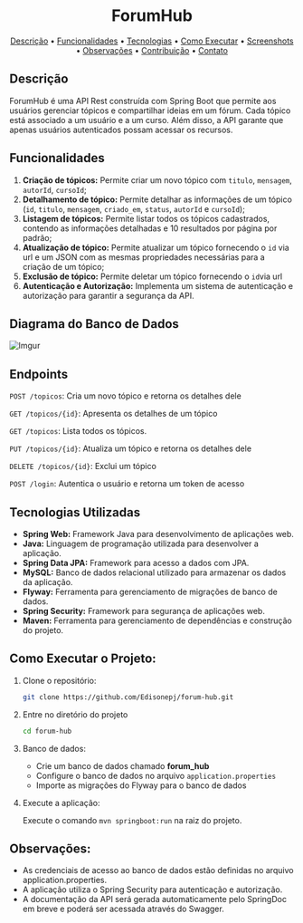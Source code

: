 

<h1 align = "center">
  ForumHub
</h1>
<p align="center">
  <a href="#descrição">Descrição</a> •
  <a href="#funcionalidades">Funcionalidades</a> •
  <a href="#tecnologias-utilizadas">Tecnologias</a> •
  <a href="#como-executar-o-projeto">Como Executar</a> •
  <a href="#screenshots">Screenshots</a> •
  <a href="#observações">Observações</a> •
  <a href="#contribuição">Contribuição</a> •
  <a href="#contato">Contato</a>
</p>

## Descrição
ForumHub é uma API Rest construída com Spring Boot que permite aos usuários gerenciar tópicos e compartilhar ideias em um fórum. 
Cada tópico está associado a um usuário e a um curso. Além disso, a API garante que apenas usuários autenticados possam acessar os recursos.

## Funcionalidades

1. **Criação de tópicos:** Permite criar um novo tópico com `titulo`, `mensagem`, `autorId`, `cursoId`;
2. **Detalhamento de tópico:** Permite detalhar as informações de um tópico (`id`, `titulo`, `mensagem`, `criado_em`, `status`, `autorId` e `cursoId`);
3. **Listagem de tópicos:** Permite listar todos os tópicos cadastrados, contendo as informações detalhadas e 10 resultados por página por padrão;
4. **Atualização de tópico:** Permite atualizar um tópico fornecendo o `id` via url e um JSON com as mesmas propriedades necessárias para a criação de um tópico;
5. **Exclusão de tópico:** Permite deletar um tópico fornecendo o `id`via url 
6. **Autenticação e Autorização:** Implementa um sistema de autenticação e autorização para garantir a segurança da API.

## Diagrama do Banco de Dados

![Imgur](https://i.imgur.com/pHa0PoU.png)

## Endpoints

`POST /topicos`: Cria um novo tópico e retorna os detalhes dele

`GET /topicos/{id}`: Apresenta os detalhes de um tópico

`GET /topicos`: Lista todos os tópicos.

`PUT /topicos/{id}`: Atualiza um tópico e retorna os detalhes dele

`DELETE /topicos/{id}`: Exclui um tópico

`POST /login`: Autentica o usuário e retorna um token de acesso


## Tecnologias Utilizadas

- **Spring Web:** Framework Java para desenvolvimento de aplicações web.
- **Java:** Linguagem de programação utilizada para desenvolver a aplicação.
- **Spring Data JPA:** Framework para acesso a dados com JPA.
- **MySQL:** Banco de dados relacional utilizado para armazenar os dados da aplicação.
- **Flyway:** Ferramenta para gerenciamento de migrações de banco de dados.
- **Spring Security:** Framework para segurança de aplicações web.
- **Maven:** Ferramenta para gerenciamento de dependências e construção do projeto.


## Como Executar o Projeto:

1. Clone o repositório:
    ```bash
    git clone https://github.com/Edisonepj/forum-hub.git
    ```
    
2. Entre no diretório do projeto
    ```bash
    cd forum-hub
    ```
    
3. Banco de dados:
    - Crie um banco de dados chamado **forum_hub**
    - Configure o banco de dados no arquivo `application.properties`
    - Importe as migrações do Flyway para o banco de dados

4. Execute a aplicação:

    Execute o comando `mvn springboot:run` na raiz do projeto.
   

## Observações:

- As credenciais de acesso ao banco de dados estão definidas no arquivo application.properties.
- A aplicação utiliza o Spring Security para autenticação e autorização.
- A documentação da API será gerada automaticamente pelo SpringDoc em breve e poderá ser acessada através do Swagger.

 
